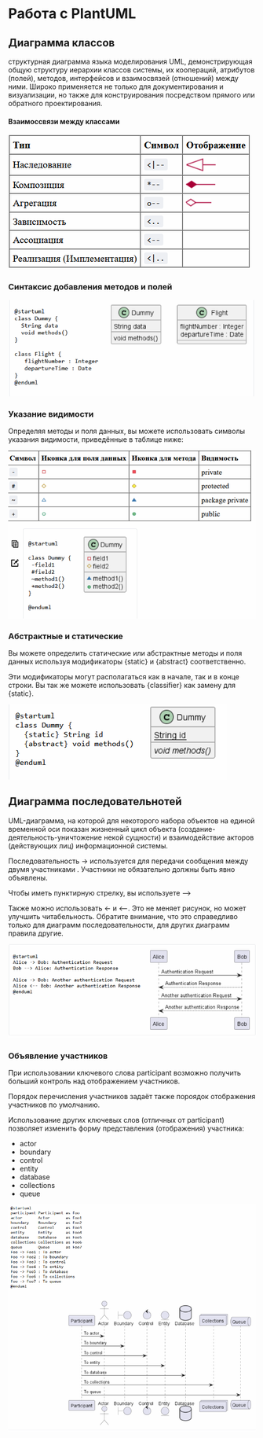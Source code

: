 # Работа с PlantUML

## Диаграмма классов
структурная диаграмма языка моделирования UML, демонстрирующая общую структуру иерархии классов системы, их коопераций, атрибутов (полей), методов, интерфейсов и взаимосвязей (отношений) между ними. Широко применяется не только для документирования и визуализации, но также для конструирования посредством прямого или обратного проектирования. 

#### Взаимоссвязи между классами
<img src = "images/relations.jpeg" alt = "Отношения классов">

### Синтаксис добавления методов и полей
<img src = "images/syntax.jpeg" alt = "Синтаксис">

### Указание видимости
Определяя методы и поля данных, вы можете использовать символы указания видимости, приведённые в таблице ниже: 

<img src = "images/visible.jpeg" alt = "видимость">

### Абстрактные и статические

Вы можете определить статические или абстрактные методы и поля данных используя модификаторы {static} и {abstract} соответственно.

Эти модификаторы могут располагаться как в начале, так и в конце строки. Вы так же можете использовать {classifier} как замену для {static}. 

<img src = "images/abstract.jpeg" alt = "абстрактные методы">

## Диаграмма последовательнотей
UML-диаграмма, на которой для некоторого набора объектов на единой временной оси показан жизненный цикл объекта (создание-деятельность-уничтожение некой сущности) и взаимодействие акторов (действующих лиц) информационной системы.

Последовательность -> используется для передачи сообщения между двумя участниками . Участники не обязательно должны быть явно объявлены.

Чтобы иметь пунктирную стрелку, вы используете -->

Также можно использовать <- и <--. Это не меняет рисунок, но может улучшить читабельность. Обратите внимание, что это справедливо только для диаграмм последовательности, для других диаграмм правила другие.

<img src = "images/posled.jpeg" alt = "Последовательность">

### Объявление участников

При использовании ключевого слова participant возможно получить больший контроль над отображением участников.

Порядок перечисления участников задаёт также пороядок отображения участников по умолчанию.

Использование других ключевых слов (отличных от participant) позволяет изменить форму представления (отображения) участника:

* actor
* boundary
* control
* entity
* database
* collections
* queue

<img src = "images/participants.jpeg" alt = "Участники">